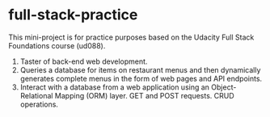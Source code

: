 # full-stack-practice

This mini-project is for practice purposes based on the Udacity Full Stack Foundations course (ud088).

1) Taster of back-end web development.
2) Queries a database for items on restaurant menus and then dynamically generates complete menus in the form of web pages and API endpoints.
3) Interact with a database from a web application using an Object-Relational Mapping (ORM) layer. GET and POST requests. CRUD operations.
